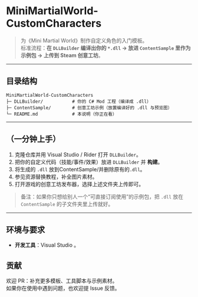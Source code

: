 # MiniMartialWorld-CustomCharacters

> 为《Mini Martial World》制作自定义角色的入门模板。  
> 标准流程：**在 `DLLBuilder` 编译出你的 `*.dll` → 放进 `ContentSample` 里作为示例包 → 上传到 Steam 创意工坊**。

---

## 目录结构

```
MiniMartialWorld-CustomCharacters
├─ DLLBuilder/           # 你的 C# Mod 工程（编译成 .dll）
├─ ContentSample/        # 创意工坊示例（放置编译好的 .dll 与预览图）
└─ README.md             # 本说明（你正在看）
```

---

## （一分钟上手）

1. 克隆仓库并用 Visual Studio / Rider 打开 `DLLBuilder`。  
2. 把你的自定义代码（技能/事件/效果）放进 `DLLBuilder` 并 **构建**。  
3. 将生成的 `.dll` 放到ContentSample/并删除原有的`.dll`。
4. 参见资源替换教程，补全图片素材。
5. 打开游戏的创意工坊发布器，选择上述文件夹上传即可。

> 备注：如果你只想给别人一个“可直接订阅使用”的示例包，把 `.dll` 放在 `ContentSample` 的子文件夹里上传就好。

---

## 环境与要求

- **开发工具**：Visual Studio 。  


## 贡献

欢迎 PR：补充更多模板、工具脚本与示例素材。  
如果你在使用中遇到问题，也欢迎提 Issue 反馈。

